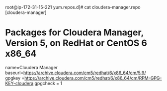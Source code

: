 root@ip-172-31-15-221 yum.repos.d]# cat cloudera-manager.repo
[cloudera-manager]
# Packages for Cloudera Manager, Version 5, on RedHat or CentOS 6 x86_64
name=Cloudera Manager
baseurl=https://archive.cloudera.com/cm5/redhat/6/x86_64/cm/5.9/
gpgkey =https://archive.cloudera.com/cm5/redhat/6/x86_64/cm/RPM-GPG-KEY-cloudera
gpgcheck = 1
